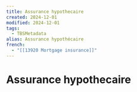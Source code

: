 ```yaml
---
title: Assurance hypothecaire
created: 2024-12-01
modified: 2024-12-01
tags:
  - TBSMetadata
alias: Assurance hypothécaire
french:
  - "[[13920 Mortgage insurance]]"
---
```

# Assurance hypothecaire
